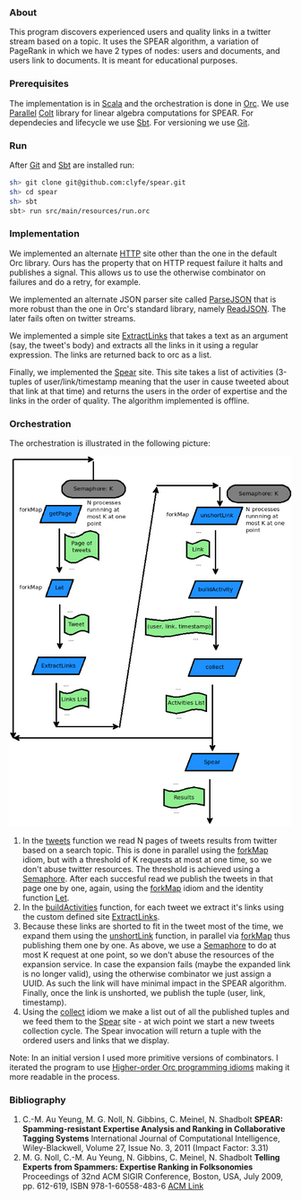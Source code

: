 ### About
This program discovers experienced users and quality links in a twitter stream based on a topic. It uses the SPEAR algorithm, a variation of PageRank in which we have 2 types of nodes: users and documents, and users link to documents. It is meant for educational purposes.

### Prerequisites
The implementation is in [Scala](http://www.scala-lang.org/) and the orchestration is done in [Orc](http://orc.csres.utexas.edu/). We use [Parallel](https://sites.google.com/site/piotrwendykier/software/parallelcolt) [Colt](http://acs.lbl.gov/software/colt/) library for linear algebra computations for SPEAR. For dependecies and lifecycle we use [Sbt](http://www.scala-sbt.org/). For versioning we use [Git](http://git-scm.com/).

### Run
After [Git](http://git-scm.com/) and [Sbt](http://www.scala-sbt.org/) are installed run:

```sh
sh> git clone git@github.com:clyfe/spear.git
sh> cd spear
sh> sbt
sbt> run src/main/resources/run.orc
```

### Implementation
We implemented an alternate [HTTP](src/main/scala/clyfe/spear/HTTP.scala) site other than the one in the default Orc library. Ours has the property that on HTTP request failure it halts and publishes a signal. This allows us to use the otherwise combinator on failures and do a retry, for example.

We implemented an alternate JSON parser site called [ParseJSON](src/main/scala/clyfe/spear/ParseJSON.scala) that is more robust than the one in Orc's standard library, namely [ReadJSON](http://orc.csres.utexas.edu/documentation/html/refmanual/refmanual.html#N15529). The later fails often on twitter streams.

We implemented a simple site [ExtractLinks](src/main/scala/clyfe/spear/ExtractLinks.scala) that takes a text as an argument (say, the tweet's body) and extracts all the links in it using a regular expression. The links are returned back to orc as a list.

Finally, we implemented the [Spear](src/main/scala/clyfe/spear/Spear.scala) site. This site takes a list of activities (3-tuples of user/link/timestamp meaning that the user in cause tweeted about that link at that time) and returns the users in the order of expertise and the links in the order of quality. The algorithm implemented is offline.

### Orchestration
The orchestration is illustrated in the following picture:

![Orchestration](orchestration.png "Orchestration")

1. In the [tweets](https://github.com/clyfe/spear/blob/master/src/main/resources/run.orc#L14) function we read N pages of tweets results from twitter based on a search topic. This is done in parallel using the [forkMap](http://orc.csres.utexas.edu/documentation/html/refmanual/refmanual.html#N144FD) idiom, but with a threshold of K requests at most at one time, so we don't abuse twitter resources. The threshold is achieved using a [Semaphore](http://orc.csres.utexas.edu/documentation/html/refmanual/refmanual.html#N14CDB). After each succesful read we publish the tweets in that page one by one, again, using the [forkMap](http://orc.csres.utexas.edu/documentation/html/refmanual/refmanual.html#N144FD) idiom and the identity function [Let](http://orc.csres.utexas.edu/documentation/html/refmanual/refmanual.html#N14110).
2. In the [buildActivities](https://github.com/clyfe/spear/blob/master/src/main/resources/run.orc#L33) function, for each tweet we extract it's links using the custom defined site [ExtractLinks](src/main/scala/clyfe/spear/ExtractLinks.scala). 
3. Because these links are shorted to fit in the tweet most of the time, we expand them using the [unshortLink](https://github.com/clyfe/spear/blob/master/src/main/resources/run.orc#L25) function, in parallel via [forkMap](http://orc.csres.utexas.edu/documentation/html/refmanual/refmanual.html#N144FD) thus publishing them one by one. As above, we use a [Semaphore](http://orc.csres.utexas.edu/documentation/html/refmanual/refmanual.html#N14CDB) to do at most K request at one point, so we don't abuse the resources of the expansion service. In case the expansion fails (maybe the expanded link is no longer valid), using the otherwise combinator we just assign a UUID. As such the link will have minimal impact in the SPEAR algorithm. Finally, once the link is unshorted, we publish the tuple (user, link, timestamp).
4. Using the [collect](http://orc.csres.utexas.edu/documentation/html/refmanual/refmanual.html#N14629) idiom we make a list out of all the published tuples and we feed them to the [Spear](src/main/scala/clyfe/spear/Spear.scala) site - at wich point we start a new tweets collection cycle. The Spear invocation will return a tuple with the ordered users and links that we display.

Note: In an initial version I used more primitive versions of combinators. I iterated the program to use [Higher-order Orc programming idioms](http://orc.csres.utexas.edu/documentation/html/refmanual/refmanual.html#ref.stdlib.idioms) making it more readable in the process.

### Bibliography
1. C.-M. Au Yeung, M. G. Noll, N. Gibbins, C. Meinel, N. Shadbolt
**SPEAR: Spamming-resistant Expertise Analysis and Ranking in Collaborative Tagging Systems**
International Journal of Computational Intelligence, Wiley-Blackwell, Volume 27, Issue No. 3, 2011 (Impact Factor: 3.31)
2. M. G. Noll, C.-M. Au Yeung, N. Gibbins, C. Meinel, N. Shadbolt
**Telling Experts from Spammers: Expertise Ranking in Folksonomies**
Proceedings of 32nd ACM SIGIR Conference, Boston, USA, July 2009, pp. 612-619, ISBN 978-1-60558-483-6 [ACM Link](http://dl.acm.org/citation.cfm?id=1571941.1572046)
